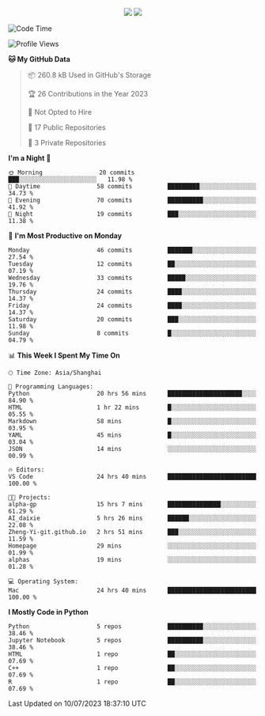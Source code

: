<p align="center">
    <img src = "https://github-readme-stats.vercel.app/api?username=Zheng-Yi-git&show_icons=true&theme=yeblu&hide_border=true&count_private=true">
    <img src = "https://github-readme-stats.vercel.app/api/top-langs/?username=Zheng-Yi-git&hide=html,css&theme=yeblu&layout=compact&hide_border=true&count_private=true&langs_count=8">
</p>

<!--START_SECTION:waka-->
![Code Time](http://img.shields.io/badge/Code%20Time-537%20hrs%2023%20mins-blue)

![Profile Views](http://img.shields.io/badge/Profile%20Views-21-blue)

**🐱 My GitHub Data** 

> 📦 260.8 kB Used in GitHub's Storage 
 > 
> 🏆 26 Contributions in the Year 2023
 > 
> 🚫 Not Opted to Hire
 > 
> 📜 17 Public Repositories 
 > 
> 🔑 3 Private Repositories 
 > 
**I'm a Night 🦉** 

```text
🌞 Morning                20 commits          ███░░░░░░░░░░░░░░░░░░░░░░   11.98 % 
🌆 Daytime                58 commits          █████████░░░░░░░░░░░░░░░░   34.73 % 
🌃 Evening                70 commits          ██████████░░░░░░░░░░░░░░░   41.92 % 
🌙 Night                  19 commits          ███░░░░░░░░░░░░░░░░░░░░░░   11.38 % 
```
📅 **I'm Most Productive on Monday** 

```text
Monday                   46 commits          ███████░░░░░░░░░░░░░░░░░░   27.54 % 
Tuesday                  12 commits          ██░░░░░░░░░░░░░░░░░░░░░░░   07.19 % 
Wednesday                33 commits          █████░░░░░░░░░░░░░░░░░░░░   19.76 % 
Thursday                 24 commits          ████░░░░░░░░░░░░░░░░░░░░░   14.37 % 
Friday                   24 commits          ████░░░░░░░░░░░░░░░░░░░░░   14.37 % 
Saturday                 20 commits          ███░░░░░░░░░░░░░░░░░░░░░░   11.98 % 
Sunday                   8 commits           █░░░░░░░░░░░░░░░░░░░░░░░░   04.79 % 
```


📊 **This Week I Spent My Time On** 

```text
🕑︎ Time Zone: Asia/Shanghai

💬 Programming Languages: 
Python                   20 hrs 56 mins      █████████████████████░░░░   84.90 % 
HTML                     1 hr 22 mins        █░░░░░░░░░░░░░░░░░░░░░░░░   05.55 % 
Markdown                 58 mins             █░░░░░░░░░░░░░░░░░░░░░░░░   03.95 % 
YAML                     45 mins             █░░░░░░░░░░░░░░░░░░░░░░░░   03.04 % 
JSON                     14 mins             ░░░░░░░░░░░░░░░░░░░░░░░░░   00.99 % 

🔥 Editors: 
VS Code                  24 hrs 40 mins      █████████████████████████   100.00 % 

🐱‍💻 Projects: 
alpha-gp                 15 hrs 7 mins       ███████████████░░░░░░░░░░   61.29 % 
AI_daixie                5 hrs 26 mins       ██████░░░░░░░░░░░░░░░░░░░   22.08 % 
Zheng-Yi-git.github.io   2 hrs 51 mins       ███░░░░░░░░░░░░░░░░░░░░░░   11.59 % 
Homepage                 29 mins             ░░░░░░░░░░░░░░░░░░░░░░░░░   01.99 % 
alphas                   19 mins             ░░░░░░░░░░░░░░░░░░░░░░░░░   01.28 % 

💻 Operating System: 
Mac                      24 hrs 40 mins      █████████████████████████   100.00 % 
```

**I Mostly Code in Python** 

```text
Python                   5 repos             ██████████░░░░░░░░░░░░░░░   38.46 % 
Jupyter Notebook         5 repos             ██████████░░░░░░░░░░░░░░░   38.46 % 
HTML                     1 repo              ██░░░░░░░░░░░░░░░░░░░░░░░   07.69 % 
C++                      1 repo              ██░░░░░░░░░░░░░░░░░░░░░░░   07.69 % 
R                        1 repo              ██░░░░░░░░░░░░░░░░░░░░░░░   07.69 % 
```




 Last Updated on 10/07/2023 18:37:10 UTC
<!--END_SECTION:waka-->
